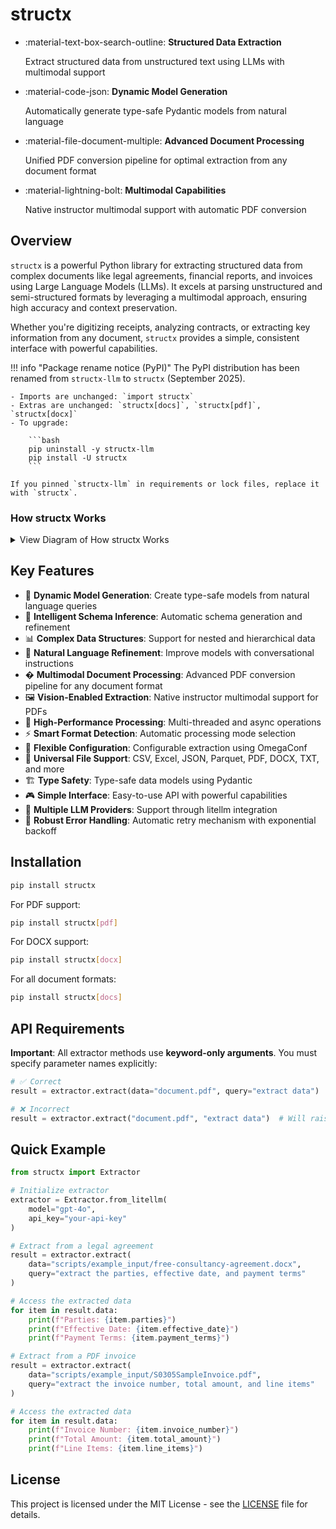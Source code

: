 # structx

<div class="grid cards" markdown>

- :material-text-box-search-outline: **Structured Data Extraction**

  Extract structured data from unstructured text using LLMs with multimodal
  support

- :material-code-json: **Dynamic Model Generation**

  Automatically generate type-safe Pydantic models from natural language

- :material-file-document-multiple: **Advanced Document Processing**

  Unified PDF conversion pipeline for optimal extraction from any document
  format

- :material-lightning-bolt: **Multimodal Capabilities**

  Native instructor multimodal support with automatic PDF conversion

</div>

## Overview

`structx` is a powerful Python library for extracting structured data from
complex documents like legal agreements, financial reports, and invoices using
Large Language Models (LLMs). It excels at parsing unstructured and
semi-structured formats by leveraging a multimodal approach, ensuring high
accuracy and context preservation.

Whether you're digitizing receipts, analyzing contracts, or extracting key
information from any document, `structx` provides a simple, consistent interface
with powerful capabilities.

!!! info "Package rename notice (PyPI)"
    The PyPI distribution has been renamed from `structx-llm` to `structx` (September 2025).

    - Imports are unchanged: `import structx`
    - Extras are unchanged: `structx[docs]`, `structx[pdf]`, `structx[docx]`
    - To upgrade:

        ```bash
        pip uninstall -y structx-llm
        pip install -U structx
        ```

    If you pinned `structx-llm` in requirements or lock files, replace it with `structx`.

### How structx Works

<details>
<summary>View Diagram of How structx Works</summary>

```mermaid
graph TB
    A[Input Data] --> B{Data Type Detection}
    B -->|Structured| C[Direct Processing]
    B -->|Unstructured| D[Document Conversion]

    C --> E[Schema Generation]
    D --> F[PDF Pipeline]
    F --> G[Multimodal Processing]
    G --> E

    E --> H[LLM Extraction]
    H --> I[Type-Safe Models]
    I --> J[Structured Output]

    subgraph "Document Types"
        K[CSV/Excel/JSON] --> C
        L[PDF] --> G
        M[DOCX/TXT/MD] --> D
    end

    subgraph "Processing Pipeline"
        N[Query Refinement] --> O[Model Generation]
        O --> P[Data Extraction]
        P --> Q[Result Collection]
    end

    E --> N
```

</details>

## Key Features

- 🔄 **Dynamic Model Generation**: Create type-safe models from natural language
  queries
- 🎯 **Intelligent Schema Inference**: Automatic schema generation and
  refinement
- 📊 **Complex Data Structures**: Support for nested and hierarchical data
- 🔄 **Natural Language Refinement**: Improve models with conversational
  instructions
- � **Multimodal Document Processing**: Advanced PDF conversion pipeline for any
  document format
- 🖼️ **Vision-Enabled Extraction**: Native instructor multimodal support for
  PDFs
- 🚀 **High-Performance Processing**: Multi-threaded and async operations
- ⚡ **Smart Format Detection**: Automatic processing mode selection
- 🔧 **Flexible Configuration**: Configurable extraction using OmegaConf
- 📁 **Universal File Support**: CSV, Excel, JSON, Parquet, PDF, DOCX, TXT, and
  more
- 🏗️ **Type Safety**: Type-safe data models using Pydantic
- 🎮 **Simple Interface**: Easy-to-use API with powerful capabilities
- 🔌 **Multiple LLM Providers**: Support through litellm integration
- 🔄 **Robust Error Handling**: Automatic retry mechanism with exponential
  backoff

## Installation

```bash
pip install structx
```

For PDF support:

```bash
pip install structx[pdf]
```

For DOCX support:

```bash
pip install structx[docx]
```

For all document formats:

```bash
pip install structx[docs]
```

## API Requirements

**Important**: All extractor methods use **keyword-only arguments**. You must
specify parameter names explicitly:

```python
# ✅ Correct
result = extractor.extract(data="document.pdf", query="extract data")

# ❌ Incorrect
result = extractor.extract("document.pdf", "extract data")  # Will raise TypeError
```

## Quick Example

```python
from structx import Extractor

# Initialize extractor
extractor = Extractor.from_litellm(
    model="gpt-4o",
    api_key="your-api-key"
)

# Extract from a legal agreement
result = extractor.extract(
    data="scripts/example_input/free-consultancy-agreement.docx",
    query="extract the parties, effective date, and payment terms"
)

# Access the extracted data
for item in result.data:
    print(f"Parties: {item.parties}")
    print(f"Effective Date: {item.effective_date}")
    print(f"Payment Terms: {item.payment_terms}")

# Extract from a PDF invoice
result = extractor.extract(
    data="scripts/example_input/S0305SampleInvoice.pdf",
    query="extract the invoice number, total amount, and line items"
)

# Access the extracted data
for item in result.data:
    print(f"Invoice Number: {item.invoice_number}")
    print(f"Total Amount: {item.total_amount}")
    print(f"Line Items: {item.line_items}")
```

## License

This project is licensed under the MIT License - see the
[LICENSE](https://github.com/blacksuan19/structx/blob/master/LICENSE) file for
details.
